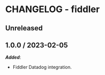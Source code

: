# CHANGELOG - fiddler

## Unreleased

## 1.0.0 / 2023-02-05

***Added***:

* Fiddler Datadog integration.
